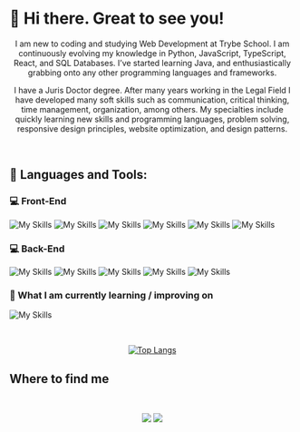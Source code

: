 # 👋 Hi there. Great to see you!

<div align="center">
  
I am new to coding and studying Web Development at Trybe School. I am continuously evolving my knowledge in Python, JavaScript, TypeScript, React, and SQL Databases. I’ve started learning Java, and enthusiastically grabbing onto any other programming languages and frameworks.

I have a Juris Doctor degree. After many years working in the Legal Field I have developed many soft skills such as communication, critical thinking, time management, organization, among others. My specialties include quickly learning new skills and programming languages, problem solving, responsive design principles, website optimization, and design patterns.

 </div>
</a>

<br />

<h2>
🚀 Languages and Tools:
</h2>

<h3>
 💻 Front-End
</h3>

![My Skills](https://img.shields.io/badge/React-20232A?style=for-the-badge&logo=react&logoColor=61DAFB)
![My Skills](https://img.shields.io/badge/TypeScript-007ACC?style=for-the-badge&logo=typescript&logoColor=white)
![My Skills](https://img.shields.io/badge/JavaScript-323330?style=for-the-badge&logo=javascript&logoColor=F7DF1E)
![My Skills](https://img.shields.io/badge/CSS3-1572B6?style=for-the-badge&logo=css3&logoColor=white)
![My Skills](https://img.shields.io/badge/Redux-593D88?style=for-the-badge&logo=redux&logoColor=white)
![My Skills](https://img.shields.io/badge/Jest-C21325?style=for-the-badge&logo=jest&logoColor=white)

 <h3>
 💻 Back-End
</h3>

![My Skills](https://img.shields.io/badge/Python-FFD43B?style=for-the-badge&logo=python&logoColor=blue)
![My Skills](https://img.shields.io/badge/Node%20js-339933?style=for-the-badge&logo=nodedotjs&logoColor=white)
![My Skills](https://img.shields.io/badge/TypeScript-007ACC?style=for-the-badge&logo=typescript&logoColor=white)
![My Skills](https://img.shields.io/badge/Docker-2CA5E0?style=for-the-badge&logo=docker&logoColor=white)
![My Skills](https://img.shields.io/badge/MySQL-005C84?style=for-the-badge&logo=mysql&logoColor=white)


<h3>
  🌱 What I am currently learning / improving on
</h3>

![My Skills](https://img.shields.io/badge/Java-ED8B00?style=for-the-badge&logo=openjdk&logoColor=white)

<br />

<div align="center">

[![Top Langs](https://github-readme-stats.vercel.app/api/top-langs/?username=raissavillela&layout=donut-vertical)](https://github.com/raissavillela/github-readme-stats)

</div>

<h2>
  Where to find me
</h2>
<br />
<div id="header" align="center">
 
  <a href="https://www.linkedin.com/in/raissa-villela/" target="_blank"><img src="https://img.shields.io/badge/-LinkedIn-%230077B5?style=for-the-badge&logo=linkedin&logoColor=white" target="_blank"></a> 
  <a href = "mailto:raissavillela@gmail.com"><img src="https://img.shields.io/badge/-Gmail-%23333?style=for-the-badge&logo=gmail&logoColor=white" target="_blank"></a>

</div>
